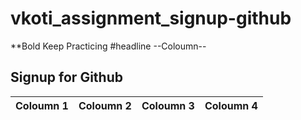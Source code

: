 # vkoti_assignment_signup-github

**Bold
Keep Practicing
#headline
--Coloumn--
## Signup for Github
|Coloumn 1 | Coloumn 2 | Coloumn 3 | Coloumn 4 |
---| ---| ---| ---| 
